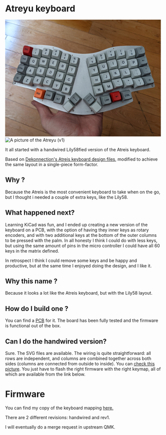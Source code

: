 # Atreyu keyboard

![A picture of the original, handwired Atreyu](pictures/PXL_20210609_174723137.jpg?raw=true "The original, handwired Atreyu keyboard")
![A picture of the Atreyu (v1)](pictures/keeb.jpg?raw=true "The Atreyu v1 keyboard")

It all started with a handwired Lily58fied version of the Atreis keyboard.

Based on [Dekonnection's Atreis keyboard design files](https://github.com/dekonnection/atreis),
modified to achieve the same layout in a single-piece form-factor.

## Why ?

Because the Atreis is the most convenient keyboard to take when on the go, but I thought i needed a couple of extra keys, like the Lily58.

## What happened next?

Learning KiCad was fun, and I ended up creating a new version of the keyboard on a PCB, with the option of having they inner keys as rotary encoders, and with two additional keys at the bottom of the outer columns to be pressed with the palm. In all honesty I think I could do with less keys, but using the same amount of pins in the micro controller I could have all 60 keys in the matrix defined.

In retrospect I think I could remove some keys and be happy and productive, but at the same time I enjoyed doing the design, and I like it.

## Why this name ?

Because it looks a lot like the Atreis keyboard, but with the Lily58 layout.

## How do I build one ?

You can find a [PCB](http://github.com/climent/atreyu/tree/main/pcb) for it. The board has been fully tested and the firmware is functional out of the box.

## Can I do the handwired version?

Sure. The SVG files are available. The wiring is quite straightforward: all rows are independent, and columns are combined together across both sides (columns are connected from outside to inside). You can [check this picture](pictures/atreyu-wired.jpg?raw=true "The wires"). You just have to flash the right firmware with the right keymap, all of which are available from the link below.

# Firmware

You can find my copy of the keyboard mapping [here.](http://github.com/climent/qmk_firmware/tree/master/keyboards/atreyu/)

There are 2 different revisions: handwired and rev1.

I will eventually do a merge request in upstream QMK.
